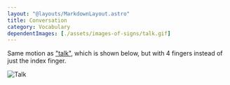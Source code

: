 ```yaml
---
layout: "@layouts/MarkdownLayout.astro"
title: Conversation
category: Vocabulary
dependentImages: [./assets/images-of-signs/talk.gif]
---
```


Same motion as ["talk"](../talk), which is shown below,
but with 4 fingers instead of just the index finger.

![Talk](@signs/talk.gif)
